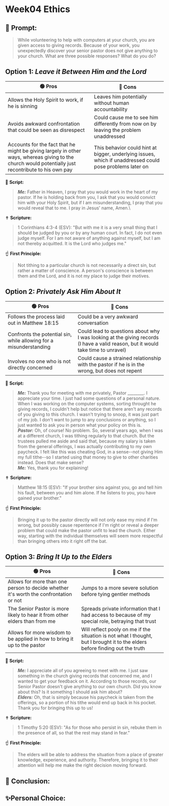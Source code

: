 # Week04 Ethics
## 🤔 Prompt:
> While volunteering to help with computers at your church, you are given access to giving records. Because of your work, you unexpectedly discover your senior pastor does not give anything to your church. What are three possible responses? What do you do?

## Option 1: _Leave it Between Him and the Lord_

| 🟢 Pros      | 🔴 Cons       |
| ------------- | ------------- |
| Allows the Holy Spirit to work, if he is sinning | Leaves him potentially without human accountability |
| Avoids awkward confrontation that could be seen as disrespect | Could cause me to see him differently from now on by leaving the problem unaddressed |
| Accounts for the fact that he might be giving largely in other ways, whereas giving to the church would potentially just recontribute to his own pay | This behavior could hint at bigger, underlying issues, which if unaddressed could pose problems later on |


📜 __Script:__
> ___Me:___ Father in Heaven, I pray that you would work in the heart of my pastor. If he is holding back from you, I ask that you would convict him with your Holy Spirit, but if I am misunderstanding, I pray that you would reveal that to me. I pray in Jesus' name, Amen.\

✝ __Scripture:__
> 1 Corinthians 4:3-4 (ESV): "But with me it is a very small thing that I should be judged by you or by any human court. In fact, I do not even judge myself. For I am not aware of anything against myself, but I am not thereby acquitted. It is the Lord who judges me."

☝ __First Principle:__
> Not tithing to a particular church is not necessarily a direct sin, but rather a matter of conscience. A person's conscience is between them and the Lord, and it is not my place to judge their motives.

## Option 2: _Privately Ask Him About It_

| 🟢 Pros      | 🔴 Cons       |
| ------------- | ------------- |
| Follows the process laid out in Matthew 18:15 | Could be a very awkward conversation |
| Confronts the potential sin, while allowing for a misunderstanding | Could lead to questions about why I was looking at the giving records (I have a valid reason, but it would take time to unravel) |
| Involves no one who is not directly concerned | Could cause a strained relationship with the pastor if he is in the wrong, but does not repent |

📜 __Script:__
> ___Me:___ Thank you for meeting with me privately, Pastor ________. I appreciate your time. I just had some questions of a personal nature. When I was working on the computer systems, sorting throught he giving records, I couldn't help but notice that there aren't any records of you giving to this church. I wasn't trying to snoop, it was just part of my job. I don't want to jump to any conclusions or anything, so I just wanted to ask you in person what your policy on this is.\
> ___Pastor:___ Oh, of course! No problem. So, several years ago, when I was at a different church, I was tithing regularly to that church. But the trustees pulled me aside and said that, because my salary is taken from the general offerings, I was actually contributing to my own paycheck. I felt like this was cheating God, in a sense--not giving Him my full tithe--so I started using that money to give to other charities instead. Does that make sense?\
> ___Me:___ Yes, thank you for explaining!

✝ __Scripture:__
> Matthew 18:15 (ESV): "If your brother sins against you, go and tell him his fault, between you and him alone. If he listens to you, you have gained your brother."

☝ __First Principle:__
> Bringing it up to the pastor directly will not only ease my mind if I'm wrong, but possibly cause repentence if I'm right or reveal a deeper problem that could make the pastor unfit to lead the church. Either way, starting with the individual themselves will seem more respectful than bringing others into it right off the bat.

## Option 3: _Bring It Up to the Elders_

| 🟢 Pros      | 🔴 Cons       |
| ------------- | ------------- |
| Allows for more than one person to decide whether it's worth the confrontation or not | Jumps to a more severe solution before tying gentler methods |
| The Senior Pastor is more likely to hear it from other elders than from me | Spreads private information that I had access to because of my special role, betraying that trust |
| Allows for more wisdom to be applied in how to bring it up to the pastor | Will reflect pooly on me if the situation is not what I thought, but I brought it to the elders before finding out the truth |

📜 __Script:__
> ___Me:___ I appreciate all of you agreeing to meet with me. I just saw something in the church giving records that concerned me, and I wanted to get your feedback on it. According to those records, our Senior Pastor doesn't give anything to our own church. Did you know about this? Is it something I should ask him about?\
> ___Elders:___ Oh, that is simply because his paycheck is taken from the offerings, so a portion of his tithe would end up back in his pocket. Thank you for bringing this up to us!

✝ __Scripture:__
> 1 Timothy 5:20 (ESV): "As for those who persist in sin, rebuke them in the presence of all, so that the rest may stand in fear."

☝ __First Principle:__
> The elders will be able to address the situation from a place of greater knowledge, experience, and authority. Therefore, bringing it to their attention will help me make the right decision moving forward.

## 🏁 Conclusion:
> 

## ✨Personal Choice:
> 